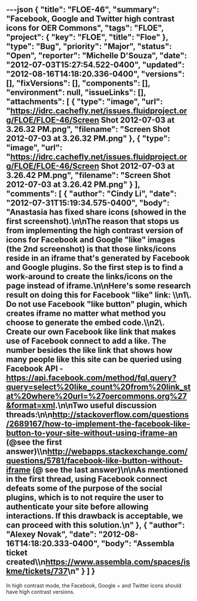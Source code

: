 ---json
{
  "title": "FLOE-46",
  "summary": "Facebook, Google and Twitter high contrast icons for OER Commons",
  "tags": "FLOE",
  "project": {
    "key": "FLOE",
    "title": "Floe"
  },
  "type": "Bug",
  "priority": "Major",
  "status": "Open",
  "reporter": "Michelle D'Souza",
  "date": "2012-07-03T15:27:54.522-0400",
  "updated": "2012-08-16T14:18:20.336-0400",
  "versions": [],
  "fixVersions": [],
  "components": [],
  "environment": null,
  "issueLinks": [],
  "attachments": [
    {
      "type": "image",
      "url": "https://idrc.cachefly.net/issues.fluidproject.org/FLOE/FLOE-46/Screen Shot 2012-07-03 at 3.26.32 PM.png",
      "filename": "Screen Shot 2012-07-03 at 3.26.32 PM.png"
    },
    {
      "type": "image",
      "url": "https://idrc.cachefly.net/issues.fluidproject.org/FLOE/FLOE-46/Screen Shot 2012-07-03 at 3.26.42 PM.png",
      "filename": "Screen Shot 2012-07-03 at 3.26.42 PM.png"
    }
  ],
  "comments": [
    {
      "author": "Cindy Li",
      "date": "2012-07-31T15:19:34.575-0400",
      "body": "Anastasia has fixed share icons (showed in the first screenshot).\n\nThe reason that stops us from implementing the high contrast version of icons for Facebook and Google \"like\" images (the 2nd screenshot) is that those links/icons reside in an iframe that's generated by Facebook and Google plugins. So the first step is to find a work-around to create the links/icons on the page instead of iframe.\n\nHere's some research result on doing this for Facebook \"like\" link: \\\n1\\. Do not use Facebook \"like button\" plugin, which creates iframe no matter what method you choose to generate the embed code.\\\n2\\. Create our own Facebook like link that makes use of Facebook connect to add a like. The number besides the like link that shows how many people like this site can be queried using Facebook API - <https://api.facebook.com/method/fql.query?query=select%20like_count%20from%20link_stat%20where%20url=%27oercommons.org%27&format=xml>.\n\nTwo useful discussion threads:\n\n<http://stackoverflow.com/questions/2689167/how-to-implement-the-facebook-like-button-to-your-site-without-using-iframe-an>  (@see the first answer)\\\n<http://webapps.stackexchange.com/questions/5781/facebook-like-button-without-iframe> (@ see the last answer)\n\nAs mentioned in the first thread, using Facebook connect defeats some of the purpose of the social plugins, which is to not require the user to authenticate your site before allowing interactions. If this drawback is acceptable, we can proceed with this solution.\n"
    },
    {
      "author": "Alexey Novak",
      "date": "2012-08-16T14:18:20.333-0400",
      "body": "Assembla ticket created\\\n<https://www.assembla.com/spaces/iskme/tickets/737>\n"
    }
  ]
}
---
In high contrast mode, the Facebook, Google + and Twitter icons should have high contrast versions.&#x20;

        